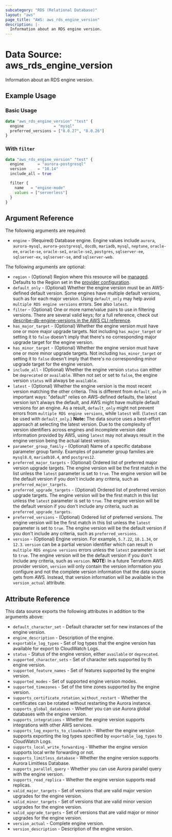 ```yaml
---
subcategory: "RDS (Relational Database)"
layout: "aws"
page_title: "AWS: aws_rds_engine_version"
description: |-
  Information about an RDS engine version.
---
```


# Data Source: aws_rds_engine_version

Information about an RDS engine version.

## Example Usage

### Basic Usage

```terraform
data "aws_rds_engine_version" "test" {
  engine             = "mysql"
  preferred_versions = ["8.0.27", "8.0.26"]
}
```

### With `filter`

```terraform
data "aws_rds_engine_version" "test" {
  engine      = "aurora-postgresql"
  version     = "10.14"
  include_all = true

  filter {
    name   = "engine-mode"
    values = ["serverless"]
  }
}
```

## Argument Reference

The following arguments are required:

* `engine` - (Required) Database engine. Engine values include `aurora`, `aurora-mysql`, `aurora-postgresql`, `docdb`, `mariadb`, `mysql`, `neptune`, `oracle-ee`, `oracle-se`, `oracle-se1`, `oracle-se2`, `postgres`, `sqlserver-ee`, `sqlserver-ex`, `sqlserver-se`, and `sqlserver-web`.

The following arguments are optional:

* `region` - (Optional) Region where this resource will be [managed](https://docs.aws.amazon.com/general/latest/gr/rande.html#regional-endpoints). Defaults to the Region set in the [provider configuration](https://registry.terraform.io/providers/hashicorp/aws/latest/docs#aws-configuration-reference).
* `default_only` - (Optional) Whether the engine version must be an AWS-defined default version. Some engines have multiple default versions, such as for each major version. Using `default_only` may help avoid `multiple RDS engine versions` errors. See also `latest`.
* `filter` - (Optional) One or more name/value pairs to use in filtering versions. There are several valid keys; for a full reference, check out [describe-db-engine-versions in the AWS CLI reference](https://awscli.amazonaws.com/v2/documentation/api/latest/reference/rds/describe-db-engine-versions.html).
* `has_major_target` - (Optional) Whether the engine version must have one or more major upgrade targets. Not including `has_major_target` or setting it to `false` doesn't imply that there's no corresponding major upgrade target for the engine version.
* `has_minor_target` - (Optional) Whether the engine version must have one or more minor upgrade targets. Not including `has_minor_target` or setting it to `false` doesn't imply that there's no corresponding minor upgrade target for the engine version.
* `include_all` - (Optional) Whether the engine version `status` can either be `deprecated` or `available`. When not set or set to `false`, the engine version `status` will always be `available`.
* `latest` - (Optional) Whether the engine version is the most recent version matching the other criteria. This is different from `default_only` in important ways: "default" relies on AWS-defined defaults, the latest version isn't always the default, and AWS might have multiple default versions for an engine. As a result, `default_only` might not prevent errors from `multiple RDS engine versions`, while `latest` will. (`latest` can be used with `default_only`.) **Note:** The data source uses a best-effort approach at selecting the latest version. Due to the complexity of version identifiers across engines and incomplete version date information provided by AWS, using `latest` may not always result in the engine version being the actual latest version.
* `parameter_group_family` - (Optional) Name of a specific database parameter group family. Examples of parameter group families are `mysql8.0`, `mariadb10.4`, and `postgres12`.
* `preferred_major_targets` - (Optional) Ordered list of preferred major version upgrade targets. The engine version will be the first match in the list unless the `latest` parameter is set to `true`. The engine version will be the default version if you don't include any criteria, such as `preferred_major_targets`.
* `preferred_upgrade_targets` - (Optional) Ordered list of preferred version upgrade targets. The engine version will be the first match in this list unless the `latest` parameter is set to `true`. The engine version will be the default version if you don't include any criteria, such as `preferred_upgrade_targets`.
* `preferred_versions` - (Optional) Ordered list of preferred versions. The engine version will be the first match in this list unless the `latest` parameter is set to `true`. The engine version will be the default version if you don't include any criteria, such as `preferred_versions`.
* `version` - (Optional) Engine version. For example, `5.7.22`, `10.1.34`, or `12.3`. `version` can be a partial version identifier which can result in `multiple RDS engine versions` errors unless the `latest` parameter is set to `true`. The engine version will be the default version if you don't include any criteria, such as `version`. **NOTE:** In a future Terraform AWS provider version, `version` will only contain the version information you configure and not the complete version information that the data source gets from AWS. Instead, that version information will be available in the `version_actual` attribute.

## Attribute Reference

This data source exports the following attributes in addition to the arguments above:

* `default_character_set` - Default character set for new instances of the engine version.
* `engine_description` - Description of the engine.
* `exportable_log_types` - Set of log types that the engine version has available for export to CloudWatch Logs.
* `status` - Status of the engine version, either `available` or `deprecated`.
* `supported_character_sets` - Set of character sets supported by th engine version.
* `supported_feature_names` - Set of features supported by the engine version.
* `supported_modes` - Set of supported engine version modes.
* `supported_timezones` - Set of the time zones supported by the engine version.
* `supports_certificate_rotation_without_restart` - Whether the certificates can be rotated without restarting the Aurora instance.
* `supports_global_databases` - Whether you can use Aurora global databases with the engine version.
* `supports_integrations` - Whether the engine version supports integrations with other AWS services.
* `supports_log_exports_to_cloudwatch` - Whether the engine version supports exporting the log types specified by `exportable_log_types` to CloudWatch Logs.
* `supports_local_write_forwarding` - Whether the engine version supports local write forwarding or not.
* `supports_limitless_database` - Whether the engine version supports Aurora Limitless Database.
* `supports_parallel_query` - Whether you can use Aurora parallel query with the engine version.
* `supports_read_replica` - Whether the engine version supports read replicas.
* `valid_major_targets` - Set of versions that are valid major version upgrades for the engine version.
* `valid_minor_targets` - Set of versions that are valid minor version upgrades for the engine version.
* `valid_upgrade_targets` - Set of versions that are valid major or minor upgrades for the engine version.
* `version_actual` - Complete engine version.
* `version_description` - Description of the engine version.
